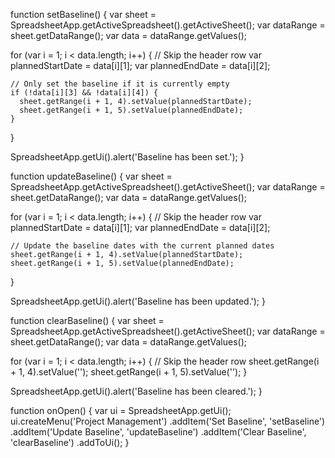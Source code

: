 function setBaseline() {
  var sheet = SpreadsheetApp.getActiveSpreadsheet().getActiveSheet();
  var dataRange = sheet.getDataRange();
  var data = dataRange.getValues();
  
  for (var i = 1; i < data.length; i++) {
    // Skip the header row
    var plannedStartDate = data[i][1];
    var plannedEndDate = data[i][2];
    
    // Only set the baseline if it is currently empty
    if (!data[i][3] && !data[i][4]) {
      sheet.getRange(i + 1, 4).setValue(plannedStartDate);
      sheet.getRange(i + 1, 5).setValue(plannedEndDate);
    }
  }
  
  SpreadsheetApp.getUi().alert('Baseline has been set.');
}

function updateBaseline() {
  var sheet = SpreadsheetApp.getActiveSpreadsheet().getActiveSheet();
  var dataRange = sheet.getDataRange();
  var data = dataRange.getValues();
  
  for (var i = 1; i < data.length; i++) {
    // Skip the header row
    var plannedStartDate = data[i][1];
    var plannedEndDate = data[i][2];
    
    // Update the baseline dates with the current planned dates
    sheet.getRange(i + 1, 4).setValue(plannedStartDate);
    sheet.getRange(i + 1, 5).setValue(plannedEndDate);
  }
  
  SpreadsheetApp.getUi().alert('Baseline has been updated.');
}

function clearBaseline() {
  var sheet = SpreadsheetApp.getActiveSpreadsheet().getActiveSheet();
  var dataRange = sheet.getDataRange();
  var data = dataRange.getValues();
  
  for (var i = 1; i < data.length; i++) {
    // Skip the header row
    sheet.getRange(i + 1, 4).setValue('');
    sheet.getRange(i + 1, 5).setValue('');
  }
  
  SpreadsheetApp.getUi().alert('Baseline has been cleared.');
}

function onOpen() {
  var ui = SpreadsheetApp.getUi();
  ui.createMenu('Project Management')
    .addItem('Set Baseline', 'setBaseline')
    .addItem('Update Baseline', 'updateBaseline')
    .addItem('Clear Baseline', 'clearBaseline')
    .addToUi();
}
